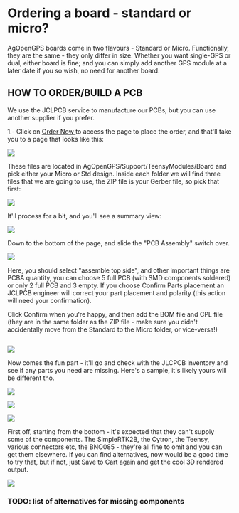 # Ordering a board - standard or micro?

AgOpenGPS boards come in two flavours - Standard or Micro. Functionally, they are the same - they only differ in size. Whether you want single-GPS or dual, either board is fine; and you can simply add another GPS module at a later date if you so wish, no need for another board.

## HOW TO ORDER/BUILD A PCB

We use the JCLPCB service to manufacture our PCBs, but you can use another supplier if you prefer.

1.- Click on [Order Now ](https://cart.jlcpcb.com/quote)to access the page to place the order, and that'll take you to a page that looks like this:

![](<../../.gitbook/assets/image (16).png>)

These files are located in AgOpenGPS/Support/TeensyModules/Board and pick either your Micro or Std design. Inside each folder we will find three files that we are going to use, the ZIP file is your Gerber file, so pick that first:

![](<../../.gitbook/assets/image (4) (1).png>)

It'll process for a bit, and you'll see a summary view:

![](<../../.gitbook/assets/image (5).png>)

Down to the bottom of the page, and slide the "PCB Assembly" switch over.

![](<../../.gitbook/assets/image (17).png>)

Here, you should select "assemble top side", and other important things are PCBA quantity, you can choose 5 full PCB (with SMD components soldered) or only 2 full PCB and 3 empty. If you choose Confirm Parts placement an JCLPCB engineer will correct your part placement and polarity (this action will need your confirmation).

Click Confirm when you're happy, and then add the BOM file and CPL file (they are in the same folder as the ZIP file - make sure you didn't accidentally move from the Standard to the Micro folder, or vice-versa!)

<img src="../../.gitbook/assets/image (12).png" alt="" data-size="original">

![](<../../.gitbook/assets/image (10).png>)

Now comes the fun part - it'll go and check with the JLCPCB inventory and see if any parts you need are missing. Here's a sample, it's likely yours will be different tho.

![](<../../.gitbook/assets/image (6) (2).png>)

![](<../../.gitbook/assets/image (20).png>)

![](<../../.gitbook/assets/image (9).png>)

First off, starting from the bottom - it's expected that they can't supply some of the components. The SimpleRTK2B, the Cytron, the Teensy, various connectors etc, the BNO085 - they're all fine to omit and you can get them elsewhere. If you can find alternatives, now would be a good time to try that, but if not, just Save to Cart again and get the cool 3D rendered output.

![](<../../.gitbook/assets/image (7).png>)

### TODO: list of alternatives for missing components

